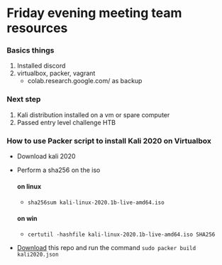 # Friday evening meeting team resources

### Basics things
1. Installed discord
2. virtualbox, packer, vagrant
    -  colab.research.google.com/ as backup

### Next step
1. Kali distribution installed on a vm or spare computer
2. Passed entry level challenge HTB


### How to use Packer script to install Kali 2020 on Virtualbox
- Download kali 2020
- Perform a sha256 on the iso
  #### on linux
  - ```sha256sum kali-linux-2020.1b-live-amd64.iso```
  #### on win
  - ```certutil -hashfile kali-linux-2020.1b-live-amd64.iso SHA256```
  
- [Download]() this repo and run the command ```sudo packer build kali2020.json```
